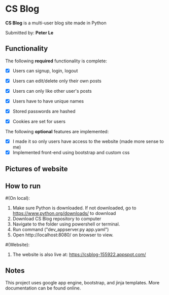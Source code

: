# CS Blog

**CS Blog** is a multi-user blog site made in Python

Submitted by: **Peter Le**

## Functionality

The following **required** functionality is complete:
* [x] Users can signup, login, logout
* [x] Users can edit/delete only their own posts
* [x] Users can only like other user's posts
* [x] Users have to have unique names
* [x] Stored passwords are hashed
* [x] Cookies are set for users


The following **optional** features are implemented:
* [x] I made it so only users have access to the website (made more sense to me)
* [x] Implemented front-end using bootstrap and custom css

## Pictures of website



## How to run 
#(On local):
1. Make sure Python is downloaded. If not downloaded, go to https://www.python.org/downloads/ to download
2. Download CS Blog repository to computer 
3. Navigate to the folder using powershell or terminal.
4. Run command ("dev_appserver.py app.yaml")
5. Open http://localhost:8080/ on browser to view.

#(Website):
1. The website is also live at: https://csblog-155922.appspot.com/

## Notes

This project uses google app engine, bootstrap, and jinja templates. More documentation can be found online. 
